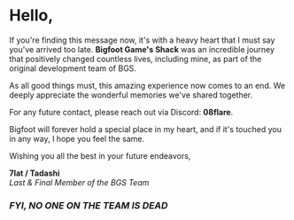 # Hello,

If you're finding this message now, it's with a heavy heart that I must say you've arrived too late. **Bigfoot Game's Shack** was an incredible journey that positively changed countless lives, including mine, as part of the original development team of BGS.

As all good things must, this amazing experience now comes to an end. We deeply appreciate the wonderful memories we've shared together.

For any future contact, please reach out via Discord: **08flare**.

Bigfoot will forever hold a special place in my heart, and if it's touched you in any way, I hope you feel the same.

Wishing you all the best in your future endeavors,

**7lat / Tadashi**  
_Last & Final Member of the BGS Team_




### *FYI, NO ONE ON THE TEAM IS DEAD*
